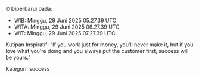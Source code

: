 ⏰ Diperbarui pada:
- WIB: Minggu, 29 Juni 2025 05.27.39 UTC
- WITA: Minggu, 29 Juni 2025 06.27.39 UTC
- WIT: Minggu, 29 Juni 2025 07.27.39 UTC

Kutipan Inspiratif:
"If you work just for money, you'll never make it, but if you love what you're doing and you always put the customer first, success will be yours."


Kategori: success

